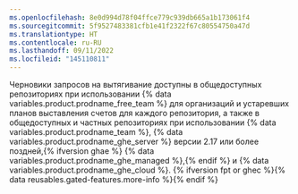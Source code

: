 ```yaml
---
ms.openlocfilehash: 8e0d994d78f04ffce779c939db665a1b173061f4
ms.sourcegitcommit: 5f9527483381cfb1e41f2322f67c80554750a47d
ms.translationtype: HT
ms.contentlocale: ru-RU
ms.lasthandoff: 09/11/2022
ms.locfileid: "145110811"
---
```

Черновики запросов на вытягивание доступны в общедоступных репозиториях при использовании {% data variables.product.prodname_free_team %} для организаций и устаревших планов выставления счетов для каждого репозитория, а также в общедоступных и частных репозиториях при использовании {% data variables.product.prodname_team %}, {% data variables.product.prodname_ghe_server %} версии 2.17 или более поздней,{% ifversion ghae %} {% data variables.product.prodname_ghe_managed %},{% endif %} и {% data variables.product.prodname_ghe_cloud %}. {% ifversion fpt or ghec %}{% data reusables.gated-features.more-info %}{% endif %}
